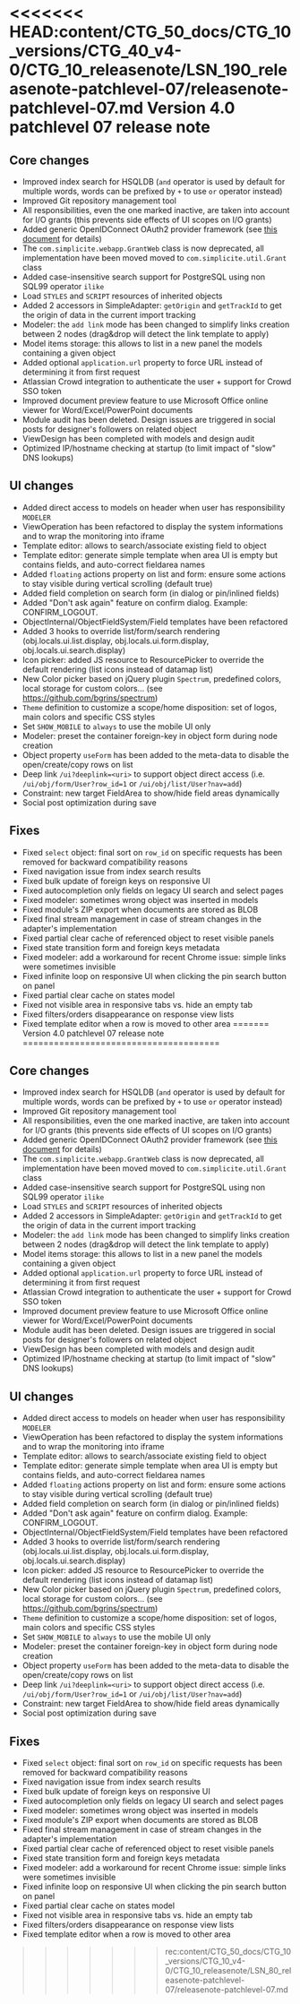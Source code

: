 <<<<<<< HEAD:content/CTG_50_docs/CTG_10_versions/CTG_40_v4-0/CTG_10_releasenote/LSN_190_releasenote-patchlevel-07/releasenote-patchlevel-07.md
Version 4.0 patchlevel 07 release note
======================================

Core changes
------------

- Improved index search for HSQLDB (`and` operator is used by default for multiple words, words can be prefixed by `+` to use `or` operator instead)
- Improved Git repository management tool
- All responsibilities, even the one marked inactive, are taken into account for I/O grants (this prevents side effects of UI scopes on I/O grants)
- Added generic OpenIDConnect OAuth2 provider framework (see [this document](/lesson/docs/authentication/tomcat-oauth2) for details)
- The `com.simplicite.webapp.GrantWeb` class is now deprecated, all implementation have been moved moved to `com.simplicite.util.Grant` class
- Added case-insensitive search support for PostgreSQL using non SQL99 operator `ilike`
- Load `STYLES` and `SCRIPT` resources of inherited objects
- Added 2 accessors in SimpleAdapter: `getOrigin` and `getTrackId` to get the origin of data in the current import tracking
- Modeler: the `add link` mode has been changed to simplify links creation between 2 nodes (drag&drop will detect the link template to apply)
- Model items storage: this allows to list in a new panel the models containing a given object
- Added optional `application.url` property to force URL instead of determining it from first request
- Atlassian Crowd integration to authenticate the user + support for Crowd SSO token
- Improved document preview feature to use Microsoft Office online viewer for Word/Excel/PowerPoint documents
- Module audit has been deleted. Design issues are triggered in social posts for designer's followers on related object
- ViewDesign has been completed with models and design audit
- Optimized IP/hostname checking at startup (to limit impact of "slow" DNS lookups)

UI changes
----------

- Added direct access to models on header when user has responsibility `MODELER`
- ViewOperation has been refactored to display the system informations and to wrap the monitoring into iframe
- Template editor: allows to search/associate existing field to object
- Template editor: generate simple template when area UI is empty but contains fields, and auto-correct fieldarea names
- Added `floating` actions property on list and form: ensure some actions to stay visible during vertical scrolling (default true)
- Added field completion on search form (in dialog or pin/inlined fields)
- Added "Don't ask again" feature on confirm dialog. Example: CONFIRM_LOGOUT.
- ObjectInternal/ObjectFieldSystem/Field templates have been refactored
- Added 3 hooks to override list/form/search rendering (obj.locals.ui.list.display, obj.locals.ui.form.display, obj.locals.ui.search.display)
- Icon picker: added JS resource to ResourcePicker to override the default rendering (list icons instead of datamap list)
- New Color picker based on jQuery plugin `Spectrum`, predefined colors, local storage for custom colors... (see https://github.com/bgrins/spectrum)
- `Theme` definition to customize a scope/home disposition: set of logos, main colors and specific CSS styles
- Set `SHOW_MOBILE` to `always` to use the mobile UI only
- Modeler: preset the container foreign-key in object form during node creation
- Object property `useForm` has been added to the meta-data to disable the open/create/copy rows on list
- Deep link `/ui?deeplink=<uri>` to support object direct access (i.e. `/ui/obj/form/User?row_id=1` or  `/ui/obj/list/User?nav=add`)
- Constraint: new target FieldArea to show/hide field areas dynamically
- Social post optimization during save

Fixes
-----

- Fixed `select` object: final sort on `row_id` on specific requests has been removed for backward compatibility reasons
- Fixed navigation issue from index search results
- Fixed bulk update of foreign keys on responsive UI
- Fixed autocompletion only fields on legacy UI search and select pages
- Fixed modeler: sometimes wrong object was inserted in models
- Fixed module's ZIP export when documents are stored as BLOB
- Fixed final stream management in case of stream changes in the adapter's implementation
- Fixed partial clear cache of referenced object to reset visible panels
- Fixed state transition form and foreign keys metadata
- Fixed modeler: add a workaround for recent Chrome issue: simple links were sometimes invisible
- Fixed infinite loop on responsive UI when clicking the pin search button on panel
- Fixed partial clear cache on states model
- Fixed not visible area in responsive tabs vs. hide an empty tab
- Fixed filters/orders disappearance on response view lists
- Fixed template editor when a row is moved to other area
=======
Version 4.0 patchlevel 07 release note
======================================

Core changes
------------

- Improved index search for HSQLDB (`and` operator is used by default for multiple words, words can be prefixed by `+` to use `or` operator instead)
- Improved Git repository management tool
- All responsibilities, even the one marked inactive, are taken into account for I/O grants (this prevents side effects of UI scopes on I/O grants)
- Added generic OpenIDConnect OAuth2 provider framework (see [this document](/resource/docs/authentication/tomcat-oauth2) for details)
- The `com.simplicite.webapp.GrantWeb` class is now deprecated, all implementation have been moved moved to `com.simplicite.util.Grant` class
- Added case-insensitive search support for PostgreSQL using non SQL99 operator `ilike`
- Load `STYLES` and `SCRIPT` resources of inherited objects
- Added 2 accessors in SimpleAdapter: `getOrigin` and `getTrackId` to get the origin of data in the current import tracking
- Modeler: the `add link` mode has been changed to simplify links creation between 2 nodes (drag&drop will detect the link template to apply)
- Model items storage: this allows to list in a new panel the models containing a given object
- Added optional `application.url` property to force URL instead of determining it from first request
- Atlassian Crowd integration to authenticate the user + support for Crowd SSO token
- Improved document preview feature to use Microsoft Office online viewer for Word/Excel/PowerPoint documents
- Module audit has been deleted. Design issues are triggered in social posts for designer's followers on related object
- ViewDesign has been completed with models and design audit
- Optimized IP/hostname checking at startup (to limit impact of "slow" DNS lookups)

UI changes
----------

- Added direct access to models on header when user has responsibility `MODELER`
- ViewOperation has been refactored to display the system informations and to wrap the monitoring into iframe
- Template editor: allows to search/associate existing field to object
- Template editor: generate simple template when area UI is empty but contains fields, and auto-correct fieldarea names
- Added `floating` actions property on list and form: ensure some actions to stay visible during vertical scrolling (default true)
- Added field completion on search form (in dialog or pin/inlined fields)
- Added "Don't ask again" feature on confirm dialog. Example: CONFIRM_LOGOUT.
- ObjectInternal/ObjectFieldSystem/Field templates have been refactored
- Added 3 hooks to override list/form/search rendering (obj.locals.ui.list.display, obj.locals.ui.form.display, obj.locals.ui.search.display)
- Icon picker: added JS resource to ResourcePicker to override the default rendering (list icons instead of datamap list)
- New Color picker based on jQuery plugin `Spectrum`, predefined colors, local storage for custom colors... (see https://github.com/bgrins/spectrum)
- `Theme` definition to customize a scope/home disposition: set of logos, main colors and specific CSS styles
- Set `SHOW_MOBILE` to `always` to use the mobile UI only
- Modeler: preset the container foreign-key in object form during node creation
- Object property `useForm` has been added to the meta-data to disable the open/create/copy rows on list
- Deep link `/ui?deeplink=<uri>` to support object direct access (i.e. `/ui/obj/form/User?row_id=1` or  `/ui/obj/list/User?nav=add`)
- Constraint: new target FieldArea to show/hide field areas dynamically
- Social post optimization during save

Fixes
-----

- Fixed `select` object: final sort on `row_id` on specific requests has been removed for backward compatibility reasons
- Fixed navigation issue from index search results
- Fixed bulk update of foreign keys on responsive UI
- Fixed autocompletion only fields on legacy UI search and select pages
- Fixed modeler: sometimes wrong object was inserted in models
- Fixed module's ZIP export when documents are stored as BLOB
- Fixed final stream management in case of stream changes in the adapter's implementation
- Fixed partial clear cache of referenced object to reset visible panels
- Fixed state transition form and foreign keys metadata
- Fixed modeler: add a workaround for recent Chrome issue: simple links were sometimes invisible
- Fixed infinite loop on responsive UI when clicking the pin search button on panel
- Fixed partial clear cache on states model
- Fixed not visible area in responsive tabs vs. hide an empty tab
- Fixed filters/orders disappearance on response view lists
- Fixed template editor when a row is moved to other area
>>>>>>> rec:content/CTG_50_docs/CTG_10_versions/CTG_10_v4-0/CTG_10_releasenote/LSN_80_releasenote-patchlevel-07/releasenote-patchlevel-07.md
